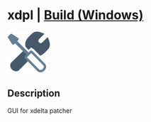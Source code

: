 # xdpl | [Build (Windows)](https://github.com/Zalexanninev15/TelegramServerStatusBot/releases/latest)
![](https://github.com/Zalexanninev15/xdpl/blob/master/logo.png)
## Description
GUI for xdelta patcher
